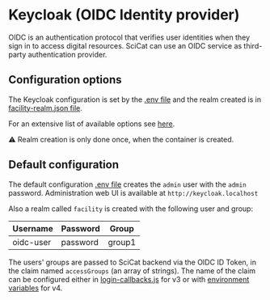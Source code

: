 # Keycloak (OIDC Identity provider)

OIDC is an authentication protocol that verifies user identities when they sign in to access digital resources.
SciCat can use an OIDC service as third-party authentication provider.

## Configuration options

The Keycloak configuration is set by the [.env file](./config/.env) and the realm created is in [facility-realm.json file](./config/facility-realm.json).

For an extensive list of available options see [here](https://www.keycloak.org/guides#server).

:warning: Realm creation is only done once, when the container is created.

## Default configuration
The default configuration [.env file](./config/.env) creates the `admin` user with the `admin` password.
Administration web UI is available at `http://keycloak.localhost`

Also a realm called `facility` is created with the following user and group:

| Username  | Password | Group |
| --------- | -------- | ----- |
| oidc-user | password | group1|

The users' groups are passed to SciCat backend via the OIDC ID Token, in the claim named `accessGroups` (an array of strings).
The name of the claim can be configured either in [login-callbacks.js](../v3/config/login-callbacks.js) for v3 or with [environment variables](../v4/config/.oidc.env) for v4.
